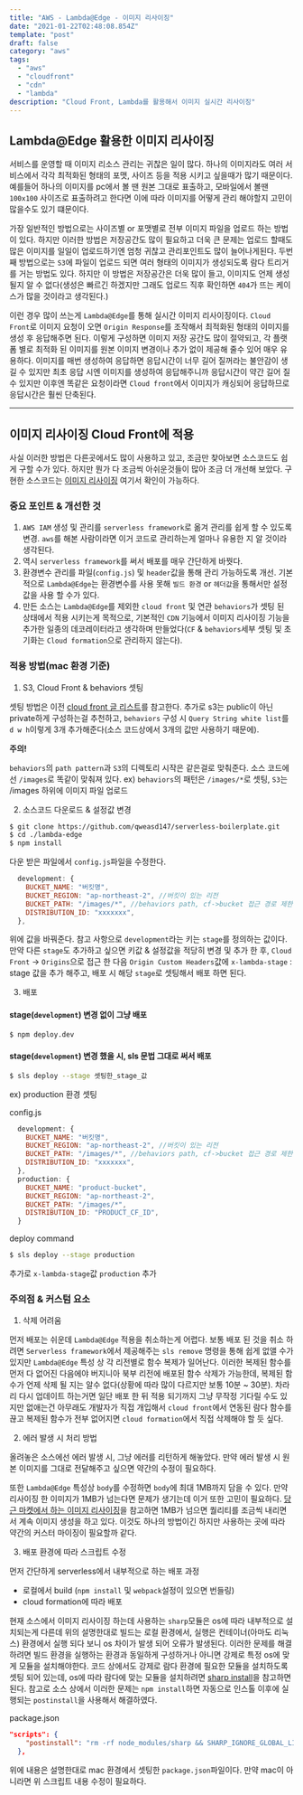 ```yaml
---
title: "AWS - Lambda@Edge - 이미지 리사이징"
date: "2021-01-22T02:48:08.854Z"
template: "post"
draft: false
category: "aws"
tags:
  - "aws"
  - "cloudfront"
  - "cdn"
  - "lambda"
description: "Cloud Front, Lambda를 활용해서 이미지 실시간 리사이징"
---
```


## Lambda@Edge 활용한 이미지 리사이징

서비스를 운영할 때 이미지 리소스 관리는 귀찮은 일이 많다. 하나의 이미지라도 여러 서비스에서 각각 최적화된 형태의 포맷, 사이즈 등을 적용 시키고 싶을때가 많기 때문이다. 예를들어 하나의 이미지를 pc에서 볼 땐 원본 그대로 표출하고, 모바일에서 볼땐 `100x100` 사이즈로 표출하려고 한다면 이에 따라 이미지를 어떻게 관리 해야할지 고민이 많을수도 있기 떄문이다.

가장 일반적인 방법으로는 사이즈별 or 포맷별로 전부 이미지 파일을 업로드 하는 방법이 있다. 하지만 이러한 방법은 저장공간도 많이 필요하고 더욱 큰 문제는 업로드 할때도 많은 이미지를 일일이 업로드하기엔 엄청 귀찮고 관리포인트도 많이 늘어나게된다.
두번째 방법으로는 `S3`에 파일이 업로드 되면 여러 형태의 이미지가 생성되도록 람다 트리거를 거는 방법도 있다. 하지만 이 방법은 저장공간은 더욱 많이 들고, 이미지도 언제 생성될지 알 수 없다(생성은 빠르긴 하겠지만 그래도 업로드 직후 확인하면 `404`가 뜨는 케이스가 많을 것이라고 생각된다.)

이런 경우 많이 쓰는게 `Lambda@Edge`를 통해 실시간 이미지 리사이징이다.
`Cloud Front`로 이미지 요청이 오면 `Origin Response`를 조작해서 최적화된 형태의 이미지를 생성 후 응답해주면 된다. 이렇게 구성하면 이미지 저장 공간도 많이 절약되고, 각 플랫폼 별로 최적화 된 이미지를 원본 이미지 변경이나 추가 없이 제공해 줄수 있어 매우 유용하다. 이미지를 매번 생성하여 응답하면 응답시간이 너무 길어 질꺼라는 불안감이 생길 수 있지만 최초 응답 시엔 이미지를 생성하여 응답해주니까 응답시간이 약간 길어 질수 있지만 이후엔 똑같은 요청이라면 `Cloud front`에서 이미지가 캐싱되어 응답하므로 응답시간은 훨씬 단축된다.

---

## 이미지 리사이징 Cloud Front에 적용

사실 이러한 방법은 다른곳에서도 많이 사용하고 있고, 조금만 찾아보면 소스코드도 쉽게 구할 수가 있다. 하지만 뭔가 다 조금씩 아쉬운것들이 많아 조금 더 개선해 보았다. 구현한 소스코드는 [이미지 리사이징](https://github.com/qweasd147/serverless-boilerplate/tree/master/lambda-edge) 여기서 확인이 가능하다.

### 중요 포인트 & 개선한 것

1. `AWS IAM` 생성 및 관리를 `serverless framework`로 옮겨 관리를 쉽게 할 수 있도록 변경. `aws`를 해본 사람이라면 이거 코드로 관리하는게 얼마나 유용한 지 알 것이라 생각된다.
2. 역시 `serverless framework`를 써서 배포를 매우 간단하게 바꿧다.
3. 환경변수 관리를 파일(`config.js`) 및 `header`값을 통해 관리 가능하도록 개선. 기본적으로 `Lambda@Edge`는 환경변수를 사용 못해 `빌드 환경` or `헤더값`을 통해서만 설정값을 사용 할 수가 있다.
4. 만든 소스는 `Lambda@Edge`를 제외한 `cloud front` 및 연관 `behaviors`가 셋팅 된 상태에서 적용 시키는게 목적으로, 기본적인 `CDN` 기능에서 이미지 리사이징 기능을 추가한 일종의 데코레이터라고 생각하며 만들었다(`CF` & `behaviors`세부 셋팅 및 초기화는 `Cloud formation`으로 관리하지 않는다).

### 적용 방법(mac 환경 기준)

1. S3, Cloud Front & behaviors 셋팅

셋팅 방법은 이전 [cloud front 글 리스트](/tag/cloudfront/)를 참고한다. 추가로 s3는 public이 아닌 private하게 구성하는걸 추천하고, `behaviors` 구성 시 `Query String white list`를 `d w h`이렇게 3개 추가해준다(소스 코드상에서 3개의 값만 사용하기 때문에).

**주의!**

`behaviors`의 `path pattern`과 `S3`의 디렉토리 시작은 같은걸로 맞춰준다. 소스 코드에선 `/images`로 똑같이 맞춰져 있다.
ex) `behaviors`의 패턴은 `/images/*`로 셋팅, `S3`는 /images 하위에 이미지 파일 업로드

2. 소스코드 다운로드 & 설정값 변경

```sh
$ git clone https://github.com/qweasd147/serverless-boilerplate.git
$ cd ./lambda-edge
$ npm install
```

다운 받은 파일에서 `config.js`파일을 수정한다.

```js
  development: {
    BUCKET_NAME: "버킷명",
    BUCKET_REGION: "ap-northeast-2", //버킷이 있는 리전
    BUCKET_PATH: "/images/*", //behaviors path, cf->bucket 접근 경로 제한 설정 위해서(role)
    DISTRIBUTION_ID: "xxxxxxx",
  },
```

위에 값을 바꿔준다. 참고 사항으로 `development`라는 키는 `stage`를 정의하는 값이다. 만약 다른 `stage`도 추가하고 싶으면 키값 & 설정값을 적당히 변경 및 추가 한 후, `Cloud Front` -> `Origins`으로 접근 한 다음 `Origin Custom Headers`값에 `x-lambda-stage` : stage 값을 추가 해주고, 배포 시 해당 `stage`로 셋팅해서 배포 하면 된다.

3. 배포

#### stage(`development`) 변경 없이 그냥 배포

```sh
$ npm deploy.dev
```

#### stage(`development`) 변경 했을 시, sls 문법 그대로 써서 배포

```sh
$ sls deploy --stage 셋팅한_stage_값
```

ex) production 환경 셋팅

config.js

```js
  development: {
    BUCKET_NAME: "버킷명",
    BUCKET_REGION: "ap-northeast-2", //버킷이 있는 리전
    BUCKET_PATH: "/images/*", //behaviors path, cf->bucket 접근 경로 제한 설정 위해서(role)
    DISTRIBUTION_ID: "xxxxxxx",
  },
  production: {
    BUCKET_NAME: "product-bucket",
    BUCKET_REGION: "ap-northeast-2",
    BUCKET_PATH: "/images/*",
    DISTRIBUTION_ID: "PRODUCT_CF_ID",
  }
```

deploy command

```sh
$ sls deploy --stage production
```

추가로 `x-lambda-stage`값 `production` 추가

### 주의점 & 커스텀 요소

1. 삭제 어려움

먼저 배포는 쉬운데 `Lambda@Edge` 적용을 취소하는게 어렵다. 보통 배포 된 것을 취소 하려면 `Serverless framework`에서 제공해주는 `sls remove` 명령을 통해 쉽게 없앨 수가 있지만 `Lambda@Edge` 특성 상 각 리전별로 함수 복제가 일어난다. 이러한 복제된 함수를 먼저 다 없어진 다음에야 버지니아 북부 리전에 배포된 함수 삭제가 가능한데, 복제된 함수가 언제 삭제 될 지는 알수 없다(상황에 따라 많이 다르지만 보통 10분 ~ 30분). 차라리 다시 업데이트 하는거면 일단 배포 한 뒤 적용 되기까지 그냥 무작정 기다릴 수도 있지만 없애는건 아무래도 개발자가 직접 개입해서 `cloud front`에서 연동된 람다 함수를 끊고 복제된 함수가 전부 없어지면 `cloud formation`에서 직접 삭제해야 할 듯 싶다.

2. 에러 발생 시 처리 방법

올려놓은 소스에선 에러 발생 시, 그냥 에러를 리턴하게 해놓았다. 만약 에러 발생 시 원본 이미지를 그대로 전달해주고 싶으면 약간의 수정이 필요하다.

또한 `Lambda@Edge` 특성상 `body`를 수정하면 `body`에 최대 1MB까지 담을 수 있다. 만약 리사이징 한 이미지가 1MB가 넘는다면 문제가 생기는데 이거 또한 고민이 필요하다. [당근 마켓에서 하는 이미지 리사이징](https://medium.com/daangn/lambda-edge%EB%A1%9C-%EA%B5%AC%ED%98%84%ED%95%98%EB%8A%94-on-the-fly-%EC%9D%B4%EB%AF%B8%EC%A7%80-%EB%A6%AC%EC%82%AC%EC%9D%B4%EC%A7%95-f4e5052d49f3)을 참고하면 1MB가 넘으면 퀄리티를 조금씩 내리면서 계속 이미지 생성을 하고 있다. 이것도 하나의 방법이긴 하지만 사용하는 곳에 따라 약간의 커스터 마이징이 필요할까 같다.

3. 배포 환경에 따라 스크립트 수정

먼저 간단하게 serverless에서 내부적으로 하는 배포 과정

- 로컬에서 build (`npm install` 및 `webpack`설정이 있으면 번들링)
- cloud formation에 따라 배포

현재 소스에서 이미지 리사이징 하는데 사용하는 `sharp`모듈은 os에 따라 내부적으로 설치되는게 다른데 위의 설명한대로 빌드는 로컬 환경에서, 실행은 컨테이너(아마도 리눅스) 환경에서 실행 되다 보니 os 차이가 발생 되어 오류가 발생된다. 이러한 문제를 해결하려면 빌드 환경을 실행하는 환경과 동일하게 구성하거나 아니면 강제로 특정 os에 맞게 모듈을 설치해야한다. 코드 상에서도 강제로 람다 환경에 필요한 모듈을 설치하도록 셋팅 되어 있는데, os에 따라 람다에 맞는 모듈을 설치하려면 [sharp install](https://sharp.pixelplumbing.com/install#aws-lambda)을 참고하면 된다. 참고로 소스 상에서 이러한 문제는 `npm install`하면 자동으로 인스톨 이후에 실행되는 `postinstall`을 사용해서 해결하였다.

package.json

```json
"scripts": {
    "postinstall": "rm -rf node_modules/sharp && SHARP_IGNORE_GLOBAL_LIBVIPS=1 npm install --arch=x64 --platform=linux sharp"
  },
```

위에 내용은 설명한대로 mac 환경에서 셋팅한 `package.json`파일이다. 만약 mac이 아니라면 위 스크립트 내용 수정이 필요하다.
